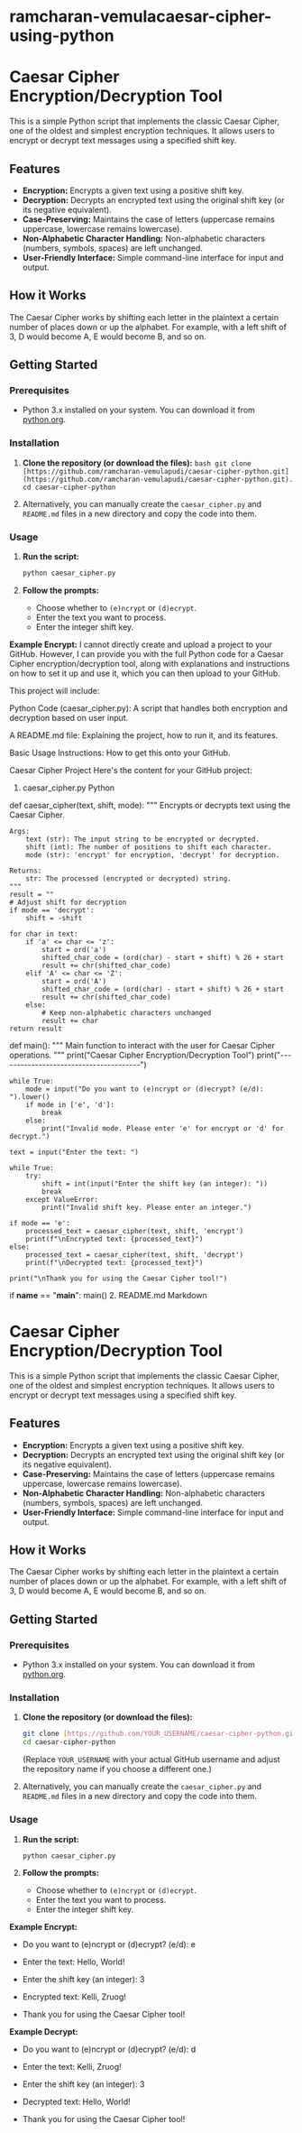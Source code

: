 # ramcharan-vemulacaesar-cipher-using-python
# Caesar Cipher Encryption/Decryption Tool

This is a simple Python script that implements the classic Caesar Cipher, one of the oldest and simplest encryption techniques. It allows users to encrypt or decrypt text messages using a specified shift key.

## Features

* **Encryption:** Encrypts a given text using a positive shift key.
* **Decryption:** Decrypts an encrypted text using the original shift key (or its negative equivalent).
* **Case-Preserving:** Maintains the case of letters (uppercase remains uppercase, lowercase remains lowercase).
* **Non-Alphabetic Character Handling:** Non-alphabetic characters (numbers, symbols, spaces) are left unchanged.
* **User-Friendly Interface:** Simple command-line interface for input and output.

## How it Works

The Caesar Cipher works by shifting each letter in the plaintext a certain number of places down or up the alphabet. For example, with a left shift of 3, D would become A, E would become B, and so on.

## Getting Started

### Prerequisites

* Python 3.x installed on your system. You can download it from [python.org](https://www.python.org/downloads/).

### Installation

1.  **Clone the repository (or download the files):**
    ``bash
    git clone [https://github.com/ramcharan-vemulapudi/caesar-cipher-python.git](https://github.com/ramcharan-vemulapudi/caesar-cipher-python.git).
    cd caesar-cipher-python
    ``

2.  Alternatively, you can manually create the `caesar_cipher.py` and `README.md` files in a new directory and copy the code into them.

### Usage

1.  **Run the script:**
    ```bash
    python caesar_cipher.py
    ```

2.  **Follow the prompts:**
    * Choose whether to `(e)ncrypt` or `(d)ecrypt`.
    * Enter the text you want to process.
    * Enter the integer shift key.

**Example Encrypt:**
I cannot directly create and upload a project to your GitHub. However, I can provide you with the full Python code for a Caesar Cipher encryption/decryption tool, along with explanations and instructions on how to set it up and use it, which you can then upload to your GitHub.

This project will include:

Python Code (caesar_cipher.py): A script that handles both encryption and decryption based on user input.

A README.md file: Explaining the project, how to run it, and its features.

Basic Usage Instructions: How to get this onto your GitHub.

Caesar Cipher Project
Here's the content for your GitHub project:

1. caesar_cipher.py
Python

def caesar_cipher(text, shift, mode):
    """
    Encrypts or decrypts text using the Caesar Cipher.

    Args:
        text (str): The input string to be encrypted or decrypted.
        shift (int): The number of positions to shift each character.
        mode (str): 'encrypt' for encryption, 'decrypt' for decryption.

    Returns:
        str: The processed (encrypted or decrypted) string.
    """
    result = ""
    # Adjust shift for decryption
    if mode == 'decrypt':
        shift = -shift

    for char in text:
        if 'a' <= char <= 'z':
            start = ord('a')
            shifted_char_code = (ord(char) - start + shift) % 26 + start
            result += chr(shifted_char_code)
        elif 'A' <= char <= 'Z':
            start = ord('A')
            shifted_char_code = (ord(char) - start + shift) % 26 + start
            result += chr(shifted_char_code)
        else:
            # Keep non-alphabetic characters unchanged
            result += char
    return result

def main():
    """
    Main function to interact with the user for Caesar Cipher operations.
    """
    print("Caesar Cipher Encryption/Decryption Tool")
    print("---------------------------------------")

    while True:
        mode = input("Do you want to (e)ncrypt or (d)ecrypt? (e/d): ").lower()
        if mode in ['e', 'd']:
            break
        else:
            print("Invalid mode. Please enter 'e' for encrypt or 'd' for decrypt.")

    text = input("Enter the text: ")

    while True:
        try:
            shift = int(input("Enter the shift key (an integer): "))
            break
        except ValueError:
            print("Invalid shift key. Please enter an integer.")

    if mode == 'e':
        processed_text = caesar_cipher(text, shift, 'encrypt')
        print(f"\nEncrypted text: {processed_text}")
    else:
        processed_text = caesar_cipher(text, shift, 'decrypt')
        print(f"\nDecrypted text: {processed_text}")

    print("\nThank you for using the Caesar Cipher tool!")

if __name__ == "__main__":
    main()
2. README.md
Markdown

# Caesar Cipher Encryption/Decryption Tool

This is a simple Python script that implements the classic Caesar Cipher, one of the oldest and simplest encryption techniques. It allows users to encrypt or decrypt text messages using a specified shift key.

## Features

* **Encryption:** Encrypts a given text using a positive shift key.
* **Decryption:** Decrypts an encrypted text using the original shift key (or its negative equivalent).
* **Case-Preserving:** Maintains the case of letters (uppercase remains uppercase, lowercase remains lowercase).
* **Non-Alphabetic Character Handling:** Non-alphabetic characters (numbers, symbols, spaces) are left unchanged.
* **User-Friendly Interface:** Simple command-line interface for input and output.

## How it Works

The Caesar Cipher works by shifting each letter in the plaintext a certain number of places down or up the alphabet. For example, with a left shift of 3, D would become A, E would become B, and so on.

## Getting Started

### Prerequisites

* Python 3.x installed on your system. You can download it from [python.org](https://www.python.org/downloads/).

### Installation

1.  **Clone the repository (or download the files):**
    ```bash
    git clone [https://github.com/YOUR_USERNAME/caesar-cipher-python.git](https://github.com/YOUR_USERNAME/caesar-cipher-python.git)
    cd caesar-cipher-python
    ```
    (Replace `YOUR_USERNAME` with your actual GitHub username and adjust the repository name if you choose a different one.)

2.  Alternatively, you can manually create the `caesar_cipher.py` and `README.md` files in a new directory and copy the code into them.

### Usage

1.  **Run the script:**
    ```bash
    python caesar_cipher.py
    ```

2.  **Follow the prompts:**
    * Choose whether to `(e)ncrypt` or `(d)ecrypt`.
    * Enter the text you want to process.
    * Enter the integer shift key.

**Example Encrypt:**

* Do you want to (e)ncrypt or (d)ecrypt? (e/d): e
* Enter the text: Hello, World!
* Enter the shift key (an integer): 3

* Encrypted text: Kelli, Zruog!
* Thank you for using the Caesar Cipher tool!

**Example Decrypt:**

* Do you want to (e)ncrypt or (d)ecrypt? (e/d): d
* Enter the text: Kelli, Zruog!
* Enter the shift key (an integer): 3

* Decrypted text: Hello, World!
* Thank you for using the Caesar Cipher tool!
